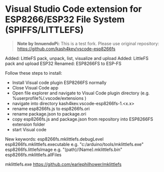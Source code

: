 # Visual Studio Code extension for ESP8266/ESP32 File System (SPIFFS/LITTLEFS)

> **Note by InnuendoPi:** This is a test fork. Please use original repository: <https://github.com/kash4kev/vscode-esp8266fs>

Added: LittleFS pack, unpack, list, visualize and upload
Added: LittleFS pack and upload ESP32
Renamed: ESP8266FS to ESP-FS

Follow these steps to install:

- Install Visual code plugin ESP8266FS normally
- Close Visual Code app
- Open file explorer and navigate to Visual Code plugin directory (e.g. %userprofile%/.vscode/extensions )
- navigate into directory kash4kev.vscode-esp8266fs-1.<x.x>
- rename esp8266fs.js to esp8266fs.ori
- rename package.json to package.ori
- copy esp8266fs.js and package.json from repository into ESP8266FS extension folder
- start Visual code

New keywords:
esp8266fs.mklittlefs.debugLevel
esp8266fs.mklittlefs.executable e.g. "c:/arduino/tools/mklittlefs.exe"
esp8266fs.littlefsImage e.g. "(path)/(Name).mklittlefs.bin"
esp8266fs.mklittlefs.allFiles

mklittlefs.exe <https://github.com/earlephilhower/mklittlefs>
